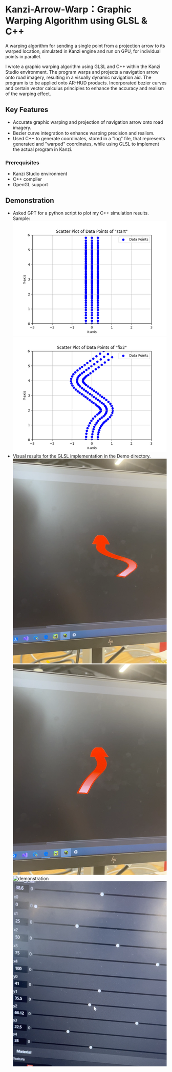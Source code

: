 # Kanzi-Arrow-Warp：Graphic Warping Algorithm using GLSL & C++

A warping algorithm for sending a single point from a projection arrow to its warped location, simulated in Kanzi engine and run on GPU, for individual points in parallel.

I wrote a graphic warping algorithm using GLSL and C++ within the Kanzi Studio environment. The program warps and projects a navigation arrow onto road imagery, resulting in a visually dynamic navigation aid. The program is to be applied onto AR-HUD products. Incorporated bezier curves and certain vector calculus principles to enhance the accuracy and realism of the warping effect.

## Key Features

- Accurate graphic warping and projection of navigation arrow onto road imagery.
- Bezier curve integration to enhance warping precision and realism.
- Used C++ to generate coordinates, stored in a "log" file, that represents generated and "warped" coordinates, while using GLSL to implement the actual program in Kanzi.

### Prerequisites

- Kanzi Studio environment
- C++ compiler
- OpenGL support

## Demonstration

- Asked GPT for a python script to plot my C++ simulation results. Sample: ![demonstration](/Plotting/plots/start_plot.png "demonstration") ![demonstration](/Plotting/plots/fix2_plot.png "demonstration")
- Visual results for the GLSL implementation in the Demo directory.
![demonstration](/Demo/demo_arrow1.png "demonstration")
![demonstration](/Demo/demo_arrow2.png "demonstration")
![demonstration](/Demo/demo_code.png "demonstration")
![demonstration](/Demo/demo_control_points.png "demonstration")
